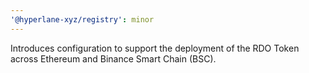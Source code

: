 ```yaml
---
'@hyperlane-xyz/registry': minor
---
```


Introduces configuration to support the deployment of the RDO Token across Ethereum and Binance Smart Chain (BSC).
